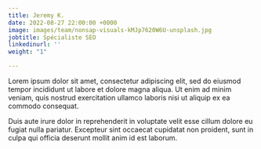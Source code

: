 ```yaml
---
title: Jeremy K.
date: 2022-08-27 22:00:00 +0000
image: images/team/nonsap-visuals-kMJp7620W6U-unsplash.jpg
jobtitle: Spécialiste SEO
linkedinurl: ''
weight: "1"

---
```

Lorem ipsum dolor sit amet, consectetur adipiscing elit, sed do eiusmod tempor incididunt ut labore et dolore magna aliqua. Ut enim ad minim veniam, quis nostrud exercitation ullamco laboris nisi ut aliquip ex ea commodo consequat.

Duis aute irure dolor in reprehenderit in voluptate velit esse cillum dolore eu fugiat nulla pariatur. Excepteur sint occaecat cupidatat non proident, sunt in culpa qui officia deserunt mollit anim id est laborum.